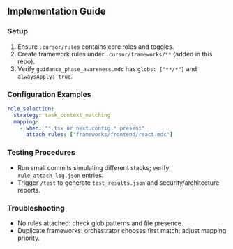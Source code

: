 ## Implementation Guide

### Setup
1. Ensure `.cursor/rules` contains core roles and toggles.
2. Create framework rules under `.cursor/frameworks/**` (added in this repo).
3. Verify `guidance_phase_awareness.mdc` has `globs: ["**/*"]` and `alwaysApply: true`.

### Configuration Examples
```yaml
role_selection:
  strategy: task_context_matching
  mapping:
    - when: "*.tsx or next.config.* present"
      attach_rules: ["frameworks/frontend/react.mdc"]
```

### Testing Procedures
- Run small commits simulating different stacks; verify `rule_attach_log.json` entries.
- Trigger `/test` to generate `test_results.json` and security/architecture reports.

### Troubleshooting
- No rules attached: check glob patterns and file presence.
- Duplicate frameworks: orchestrator chooses first match; adjust mapping priority.


